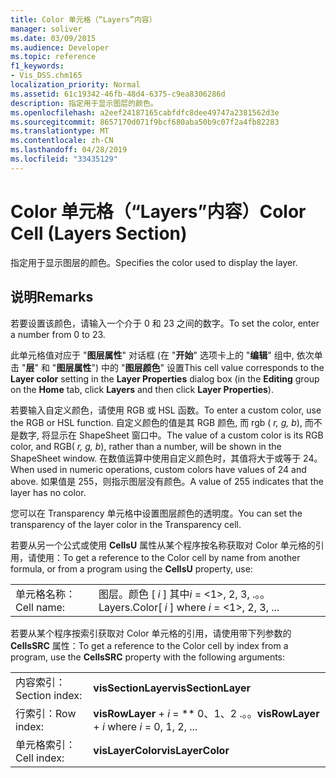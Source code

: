 ```yaml
---
title: Color 单元格（“Layers”内容）
manager: soliver
ms.date: 03/09/2015
ms.audience: Developer
ms.topic: reference
f1_keywords:
- Vis_DSS.chm165
localization_priority: Normal
ms.assetid: 61c19342-46fb-48d4-6375-c9ea8306286d
description: 指定用于显示图层的颜色。
ms.openlocfilehash: a2eef24187165cabfdfc8dee49747a2381562d3e
ms.sourcegitcommit: 8657170d071f9bcf680aba50b9c07f2a4fb82283
ms.translationtype: MT
ms.contentlocale: zh-CN
ms.lasthandoff: 04/28/2019
ms.locfileid: "33435129"
---
```

# <a name="color-cell-layers-section"></a><span data-ttu-id="43942-103">Color 单元格（“Layers”内容）</span><span class="sxs-lookup"><span data-stu-id="43942-103">Color Cell (Layers Section)</span></span>

<span data-ttu-id="43942-104">指定用于显示图层的颜色。</span><span class="sxs-lookup"><span data-stu-id="43942-104">Specifies the color used to display the layer.</span></span>
  
## <a name="remarks"></a><span data-ttu-id="43942-105">说明</span><span class="sxs-lookup"><span data-stu-id="43942-105">Remarks</span></span>

<span data-ttu-id="43942-106">若要设置该颜色，请输入一个介于 0 和 23 之间的数字。</span><span class="sxs-lookup"><span data-stu-id="43942-106">To set the color, enter a number from 0 to 23.</span></span>
  
<span data-ttu-id="43942-107">此单元格值对应于 "**图层属性**" 对话框 (在 "**开始**" 选项卡上的 "**编辑**" 组中, 依次单击 "**层**" 和 "**图层属性**") 中的 "**图层颜色**" 设置</span><span class="sxs-lookup"><span data-stu-id="43942-107">This cell value corresponds to the **Layer color** setting in the **Layer Properties** dialog box (in the **Editing** group on the **Home** tab, click **Layers** and then click **Layer Properties**).</span></span>
  
<span data-ttu-id="43942-108">若要输入自定义颜色，请使用 RGB 或 HSL 函数。</span><span class="sxs-lookup"><span data-stu-id="43942-108">To enter a custom color, use the RGB or HSL function.</span></span> <span data-ttu-id="43942-109">自定义颜色的值是其 RGB 颜色, 而 rgb ( *r, g, b*), 而不是数字, 将显示在 ShapeSheet 窗口中。</span><span class="sxs-lookup"><span data-stu-id="43942-109">The value of a custom color is its RGB color, and RGB( *r, g, b*), rather than a number, will be shown in the ShapeSheet window.</span></span> <span data-ttu-id="43942-110">在数值运算中使用自定义颜色时，其值将大于或等于 24。</span><span class="sxs-lookup"><span data-stu-id="43942-110">When used in numeric operations, custom colors have values of 24 and above.</span></span> <span data-ttu-id="43942-111">如果值是 255，则指示图层没有颜色。</span><span class="sxs-lookup"><span data-stu-id="43942-111">A value of 255 indicates that the layer has no color.</span></span> 
  
<span data-ttu-id="43942-112">您可以在 Transparency 单元格中设置图层颜色的透明度。</span><span class="sxs-lookup"><span data-stu-id="43942-112">You can set the transparency of the layer color in the Transparency cell.</span></span>
  
<span data-ttu-id="43942-113">若要从另一个公式或使用 **CellsU** 属性从某个程序按名称获取对 Color 单元格的引用，请使用：</span><span class="sxs-lookup"><span data-stu-id="43942-113">To get a reference to the Color cell by name from another formula, or from a program using the **CellsU** property, use:</span></span> 
  
|||
|:-----|:-----|
|<span data-ttu-id="43942-114">单元格名称：</span><span class="sxs-lookup"><span data-stu-id="43942-114">Cell name:</span></span>  <br/> |<span data-ttu-id="43942-115">图层。颜色 [ *i* ] 其中*i* = <1>, 2, 3, .。。</span><span class="sxs-lookup"><span data-stu-id="43942-115">Layers.Color[ *i*  ]           where  *i*  = <1>, 2, 3, ...</span></span>  <br/> |
   
<span data-ttu-id="43942-116">若要从某个程序按索引获取对 Color 单元格的引用，请使用带下列参数的 **CellsSRC** 属性：</span><span class="sxs-lookup"><span data-stu-id="43942-116">To get a reference to the Color cell by index from a program, use the **CellsSRC** property with the following arguments:</span></span> 
  
|||
|:-----|:-----|
|<span data-ttu-id="43942-117">内容索引：</span><span class="sxs-lookup"><span data-stu-id="43942-117">Section index:</span></span>  <br/> |<span data-ttu-id="43942-118">**visSectionLayer**</span><span class="sxs-lookup"><span data-stu-id="43942-118">**visSectionLayer**</span></span> <br/> |
|<span data-ttu-id="43942-119">行索引：</span><span class="sxs-lookup"><span data-stu-id="43942-119">Row index:</span></span>  <br/> |<span data-ttu-id="43942-120">**visRowLayer** +  *i* = \*\* 0、1、2 .。。</span><span class="sxs-lookup"><span data-stu-id="43942-120">**visRowLayer** +  *i*           where  *i*  = 0, 1, 2, ...</span></span>  <br/> |
|<span data-ttu-id="43942-121">单元格索引：</span><span class="sxs-lookup"><span data-stu-id="43942-121">Cell index:</span></span>  <br/> |<span data-ttu-id="43942-122">**visLayerColor**</span><span class="sxs-lookup"><span data-stu-id="43942-122">**visLayerColor**</span></span> <br/> |
   

